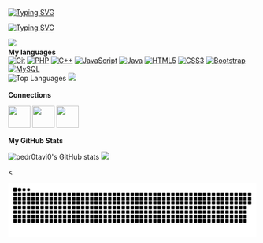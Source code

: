 
<a href="https://git.io/typing-svg"><img align="center" src="https://readme-typing-svg.demolab.com?font=Fira+Code&size=30&pause=1000&color=4EB361&center=true&vCenter=true&width=1000&lines=pedr0tavi0" alt="Typing SVG" /></a>
<p>
<a href="https://git.io/typing-svg"><img src="https://readme-typing-svg.demolab.com?font=Fira+Code&size=30&color=4EB361&center=true&vCenter=true&width=1000&lines=Bem+vindo" alt="Typing SVG" /></a>
</p> 
<a href="https://www.github.com/pedr0tavi0" target="_blank" rel="noreferrer"><img
src="https://img.shields.io/github/followers/pedr0tavi0?logo=github&style=for-the-badge&color=84cc16&labelColor=1c1917" /></a>
<br>
<b>My languages</b>

<div>
<a href="https://git-scm.com/" target="_blank" rel="noreferrer"><img src="https://raw.githubusercontent.com/danielcranney/readme-generator/main/public/icons/skills/git-colored.svg" width="36" height="36" alt="Git" /></a>
<a href="https://www.php.net/" target="_blank" rel="noreferrer"><img src="https://raw.githubusercontent.com/danielcranney/readme-generator/main/public/icons/skills/php-colored.svg" width="36" height="36" alt="PHP" /></a>
<a href="https://docs.microsoft.com/en-us/cpp/?view=msvc-170" target="_blank" rel="noreferrer"><img src="https://raw.githubusercontent.com/danielcranney/readme-generator/main/public/icons/skills/cplusplus-colored.svg" width="36" height="36" alt="C++" /></a>
<a href="https://developer.mozilla.org/en-US/docs/Web/JavaScript" target="_blank" rel="noreferrer"><img src="https://raw.githubusercontent.com/danielcranney/readme-generator/main/public/icons/skills/javascript-colored.svg" width="36" height="36" alt="JavaScript" /></a>
<a href="https://www.oracle.com/java/" target="_blank" rel="noreferrer"><img src="https://raw.githubusercontent.com/danielcranney/readme-generator/main/public/icons/skills/java-colored.svg" width="36" height="36" alt="Java" /></a>
<a href="https://developer.mozilla.org/en-US/docs/Glossary/HTML5" target="_blank" rel="noreferrer"><img src="https://raw.githubusercontent.com/danielcranney/readme-generator/main/public/icons/skills/html5-colored.svg" width="36" height="36" alt="HTML5" /></a>
<a href="https://www.w3.org/TR/CSS/#css" target="_blank" rel="noreferrer"><img src="https://raw.githubusercontent.com/danielcranney/readme-generator/main/public/icons/skills/css3-colored.svg" width="36" height="36" alt="CSS3" /></a>
<a href="https://getbootstrap.com/" target="_blank" rel="noreferrer"><img src="https://raw.githubusercontent.com/danielcranney/readme-generator/main/public/icons/skills/bootstrap-colored.svg" width="36" height="36" alt="Bootstrap" /></a>
<a href="https://www.mysql.com/" target="_blank" rel="noreferrer"><img src="https://raw.githubusercontent.com/danielcranney/readme-generator/main/public/icons/skills/mysql-colored.svg" width="36" height="36" alt="MySQL" /><br></a>
</div>
<div align="lefth" href="https://github.com/pedr0tavi0" align="right"><img src="https://github-readme-stats.vercel.app/api/top-langs/?username=pedr0tavi0&langs_count=10&title_color=84cc16&text_color=ffffff&icon_color=84cc16&bg_color=1c1917&hide_border=true&locale=en&custom_title=Top%20%Languages" alt="Top Languages" width="300" height="300"/>
<img align"right" src="https://i.pinimg.com/originals/bd/d9/a9/bdd9a99c27ce4651a08f9c22600b70ad.gif"/></div>

<br>
<b>Connections</b>
<p align="left"> <a href="https://discord.com/users/pedr0tavi0#5381" target="_blank" rel="noreferrer"><img src="https://raw.githubusercontent.com/danielcranney/readme-generator/main/public/icons/socials/discord.svg" width="45" height="45" /></a> <a href="https://www.github.com/pedr0tavi0" target="_blank" rel="noreferrer"><img src="https://raw.githubusercontent.com/danielcranney/readme-generator/main/public/icons/socials/github.svg" width="45" height="45" /></a> <a href="https://www.linkedin.com/in/pedro-otavio-5232a020a/" target="_blank" rel="noreferrer"><img src="https://raw.githubusercontent.com/danielcranney/readme-generator/main/public/icons/socials/linkedin.svg" width="45" height="45" /></a></p>

<b>My GitHub Stats</b>

<div align="left" href="http://www.github.com/pedr0tavi0"><img src="https://github-readme-stats.vercel.app/api?username=pedr0tavi0&show_icons=true&hide=&count_private=true&title_color=84cc16&text_color=ffffff&icon_color=84cc16&bg_color=1c1917&hide_border=true&show_icons=true" alt="pedr0tavi0's GitHub stats" />
<a align="right" href="http://www.github.com/pedr0tavi0"><img src="https://github-readme-streak-stats.herokuapp.com/?user=pedr0tavi0&stroke=ffffff&background=1c1917&ring=84cc16&fire=84cc16&currStreakNum=ffffff&currStreakLabel=84cc16&sideNums=ffffff&sideLabels=ffffff&dates=ffffff&hide_border=true" /></a></div> 


<
 
![snake gif](https://github.com/pedr0tavi0/pedr0tavi0/blob/output/github-contribution-grid-snake.svg)
 
 



 


 
